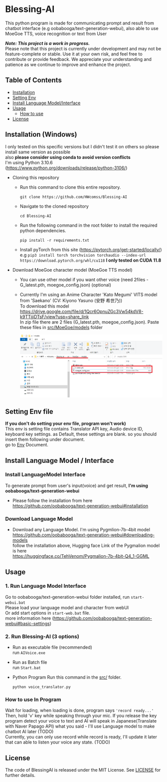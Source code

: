 # Blessing-AI
This python program is made for communicating prompt and result from chatbot interface (e.g oobabooga/text-generation-webui), also able to use MoeGoe TTS, voice recognition or text from User

***Note: This project is a work in progress.***  
Please note that this project is currently under development and may not be feature-complete or stable. Use it at your own risk, and feel free to contribute or provide feedback. We appreciate your understanding and patience as we continue to improve and enhance the project.

## Table of Contents

- [Installation](#installation-windows) 
- [Setting Env](#setting-env-file)
- [Install Language Model/Interface](#install-language-model--interface)
- [Usage](#usage)
  - [How to use](#how-to-use-in-program)
- [License](#license)

## Installation (Windows)
I only tested on this specific versions but I didn't test it on others so please install same version as possible  
also **please consider using conda to avoid version conflicts**  
I'm using Python 3.10.6 (https://www.python.org/downloads/release/python-3106/)  

- Cloning this repository
  - Run this command to clone this entire repository.
    ```
    git clone https://github.com/HWcomss/Blessing-AI
    ```
  - Navigate to the cloned repository
    ```
    cd Blessing-AI
    ```
  - Run the following command in the root folder to install the required python dependencies.
    ```
    pip install -r requirements.txt
    ```
  - Install pyTorch from this site (https://pytorch.org/get-started/locally/)  
  e.g ```pip3 install torch torchvision torchaudio --index-url https://download.pytorch.org/whl/cu118``` **I only tested on CUDA 11.8**

- Download MoeGoe character model (MoeGoe TTS model)
  - You can use other model if you want other voice (need 2files - G_latest.pth, moegoe_config.json) (optional)  


  - Currently I'm using an Anime Character 'Kato Megumi' VITS model from 'Saekano' (CV: Kiyono Yasuno (安野 希世乃))  
    To download this model https://drive.google.com/file/d/1Qcr6OpnuZGc3Vw54kdV8-k9TTijiDTsF/view?usp=share_link  
    In zip file there are 2 files (G_latest.pth, moegoe_config.json). Paste these files in [src/MoeGoe/models](src/MoeGoe/models) folder  
    
    ![](docs/screenshots/MoeGoeModels.png?raw=true)
     
## Setting Env file
**If you don't do setting your env file, program won't work)**  
This env is setting file contains Translator API key, Audio device ID, keyboard key settings. as Default, these settings are blank. so you should insert them following under document.  
go to [Env](docs/ENV.md) Document.  

## Install Language Model / Interface

### Install LanguageModel Interface
To generate prompt from user's input(voice) and get result, **I'm using oobabooga/text-generation-webui**  
- Please follow the installation from here  
  https://github.com/oobabooga/text-generation-webui#installation  

### Download Language Model
- Download any Language Model. I'm using Pygmlion-7b-4bit model  
  https://github.com/oobabooga/text-generation-webui#downloading-models  
  follow the installation above, Hugging face Link of the Pygmalion model is here  
  https://huggingface.co/TehVenom/Pygmalion-7b-4bit-Q4_1-GGML  

## Usage

### 1. Run Language Model Interface
Go to oobabooga/text-generation-webui folder installed, run `start-webui.bat`  
Please load your language model and character from webUI  
Or add start options in `start-web.bat` file.  
more information here (https://github.com/oobabooga/text-generation-webui#basic-settings)  

### 2. Run Blessing-AI (3 options)
- Run as executable file (recommended)  
  run ```AIVoice.exe```

- Run as Batch file  
  run ```Start.bat```

- Python Program
  Run this command in the [src/](src) folder.  
  ```
  python voice_translator.py
  ```

### How to use In Program

Wait for loading, when loading is done, program says ```'record ready...'```  
Then, hold 'v' key while speaking through your mic.
If you release the key program detect your voice to text and AI will speak in Japanese(Translate with Naver Papago API) what you said - I'll use Language model to make chatbot AI later (TODO)  
Currently, you can only use record while record is ready, I'll update it later that can able to listen your voice any state. (TODO)  

## License

The code of BlessingAI is released under the MIT License. See [LICENSE](LICENSE.md) for further details.

